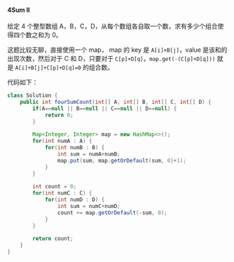 #### 4Sum II

给定 4 个整型数组 A，B，C，D，从每个数组各自取一个数，求有多少个组合使得四个数之和为 0。

这题比较无聊，直接使用一个 map， map 的 key 是  `A[i]+B[j]`，value 是该和的出现次数，然后对于 C 和 D，只要对于 `C[p]+D[q]`，`map.get(-(C[p]+D[q]))` 就是 `A[i]+B[j]+C[p]+D[q]=0` 的组合数。

代码如下：

```java
class Solution {
    public int fourSumCount(int[] A, int[] B, int[] C, int[] D) {
        if(A==null || B==null || C==null || D==null) {
            return 0;
        }
        
        Map<Integer, Integer> map = new HashMap<>();
        for(int numA : A) {
            for(int numB : B) {
                int sum = numA+numB;
                map.put(sum, map.getOrDefault(sum, 0)+1);
            }
        }
        
        int count = 0;
        for(int numC : C) {
            for(int numD : D) {
                int sum = numC+numD;
                count += map.getOrDefault(-sum, 0);
            }
        }
        
        return count;
    }
}
```